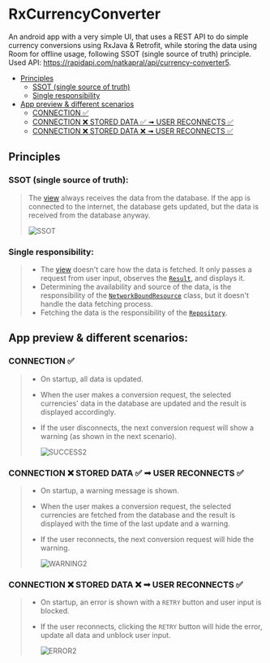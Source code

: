 # RxCurrencyConverter

An android app with a very simple UI, that uses a REST API to do simple currency conversions using RxJava & Retrofit, while storing the data using Room for offline usage, following SSOT (single source of truth) principle.
Used API: https://rapidapi.com/natkapral/api/currency-converter5.

- [Principles](#principles)
  - [SSOT (single source of truth)](#ssot-single-source-of-truth)
  - [Single responsibility](#single-responsibility)
- [App preview & different scenarios](#app-preview--different-scenarios)
  - [CONNECTION ✅](#connection-)
  - [CONNECTION ❌ STORED DATA ✅ ➟ USER RECONNECTS ✅](#connection--stored-data---user-reconnects-)
  - [CONNECTION ❌ STORED DATA ❌ ➟ USER RECONNECTS ✅](#connection--stored-data---user-reconnects--1)

## Principles

### SSOT (single source of truth):
> The [view](https://github.com/s95ammar/RxCurrencyConverter/blob/master/app/src/main/java/com/s95ammar/rxcurrencyconverter/views/activities/MainActivity.java) always receives the data from the database. If the app is connected to the internet, the database gets updated, but the data is received from the database anyway.
>
> ![SSOT](https://user-images.githubusercontent.com/32682273/74683559-065d9600-51d2-11ea-8b64-f2f88133e25e.jpg)

### Single responsibility:
>  - The [view](https://github.com/s95ammar/RxCurrencyConverter/blob/master/app/src/main/java/com/s95ammar/rxcurrencyconverter/views/activities/MainActivity.java) doesn't care how the data is fetched. It only passes a request from user input, observes the [`Result`](https://github.com/s95ammar/RxCurrencyConverter/blob/master/app/src/main/java/com/s95ammar/rxcurrencyconverter/models/Result.java), and displays it.
>  - Determining the availability and source of the data, is the responsibility of the [`NetworkBoundResource`](https://github.com/s95ammar/RxCurrencyConverter/blob/master/app/src/main/java/com/s95ammar/rxcurrencyconverter/models/NetworkBoundResource.java) class, but it doesn't handle the data fetching process.
>  - Fetching the data is the responsibility of the [`Repository`](https://github.com/s95ammar/RxCurrencyConverter/blob/master/app/src/main/java/com/s95ammar/rxcurrencyconverter/models/Repository.java).


## App preview & different scenarios:

### CONNECTION ✅

>  - On startup, all data is updated.
>  - When the user makes a conversion request, the selected currencies' data in the database are updated and the result is displayed accordingly.
>  - If the user disconnects, the next conversion request will show a warning (as shown in the next scenario).
>
>    ![SUCCESS2](https://user-images.githubusercontent.com/32682273/74679550-d8268900-51c6-11ea-996c-0c75bafcbe15.gif)

### CONNECTION ❌ STORED DATA ✅ ➟ USER RECONNECTS ✅

>  - On startup, a warning message is shown.
>  - When the user makes a conversion request, the selected currencies are fetched from the database and the result is displayed with the time of the last update and a warning.
>  - If the user reconnects, the next conversion request will hide the warning.
>
>    ![WARNING2](https://user-images.githubusercontent.com/32682273/74679552-d8bf1f80-51c6-11ea-8f5c-67842881ae03.gif)

### CONNECTION ❌ STORED DATA ❌ ➟ USER RECONNECTS ✅

>  - On startup, an error is shown with a `RETRY` button and user input is blocked.
>  - If the user reconnects, clicking the `RETRY` button will hide the error, update all data and unblock user input.
>
>    ![ERROR2](https://user-images.githubusercontent.com/32682273/74679553-d957b600-51c6-11ea-8be9-5a4d836f6cad.gif)
